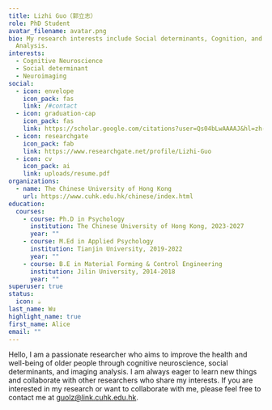 ```yaml
---
title: Lizhi Guo（郭立志）
role: PhD Student
avatar_filename: avatar.png
bio: My research interests include Social determinants, Cognition, and Imaging
  Analysis.
interests:
  - Cognitive Neuroscience
  - Social determinant
  - Neuroimaging
social:
  - icon: envelope
    icon_pack: fas
    link: /#contact
  - icon: graduation-cap
    icon_pack: fas
    link: https://scholar.google.com/citations?user=Qs04bLwAAAAJ&hl=zh-CN
  - icon: researchgate
    icon_pack: fab
    link: https://www.researchgate.net/profile/Lizhi-Guo
  - icon: cv
    icon_pack: ai
    link: uploads/resume.pdf
organizations:
  - name: The Chinese University of Hong Kong
    url: https://www.cuhk.edu.hk/chinese/index.html
education:
  courses:
    - course: Ph.D in Psychology
      institution: The Chinese University of Hong Kong, 2023-2027
      year: ""
    - course: M.Ed in Applied Psychology
      institution: Tianjin University, 2019-2022
      year: ""
    - course: B.E in Material Forming & Control Engineering
      institution: Jilin University, 2014-2018
      year: ""
superuser: true
status:
  icon: ☕️
last_name: Wu
highlight_name: true
first_name: Alice
email: ""
---
```

Hello, I am a passionate researcher who aims to improve the health and well-being of older people through cognitive neuroscience, social determinants, and imaging analysis. I am always eager to learn new things and collaborate with other researchers who share my interests. If you are interested in my research or want to collaborate with me, please feel free to contact me at [guolz@link.cuhk.edu.hk](mailto:guolz@link.cuhk.edu.hk).
